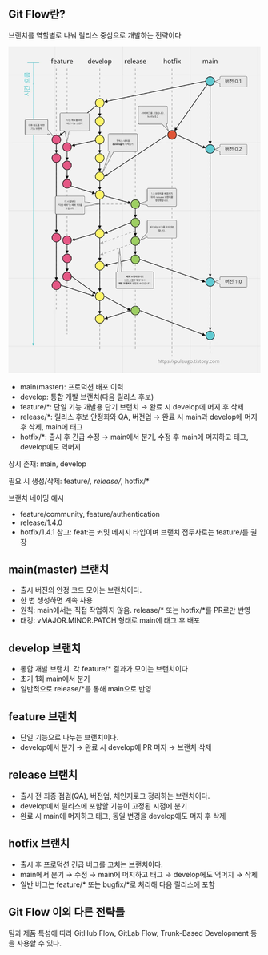 ## Git Flow란?

브랜치를 역할별로 나눠 릴리스 중심으로 개발하는 전략이다

![alt text](image.png)

- main(master): 프로덕션 배포 이력
- develop: 통합 개발 브랜치(다음 릴리스 후보)
- feature/*: 단일 기능 개발용 단기 브랜치 → 완료 시 develop에 머지 후 삭제
- release/*: 릴리스 후보 안정화와 QA, 버전업 → 완료 시 main과 develop에 머지 후 삭제, main에 태그
- hotfix/*: 출시 후 긴급 수정 → main에서 분기, 수정 후 main에 머지하고 태그, develop에도 역머지

상시 존재: main, develop

필요 시 생성/삭제: feature/*, release/*, hotfix/*

브랜치 네이밍 예시

- feature/community, feature/authentication
- release/1.4.0
- hotfix/1.4.1
참고: feat:는 커밋 메시지 타입이며 브랜치 접두사로는 feature/를 권장

## main(master) 브랜치

- 출시 버전의 안정 코드 모이는 브랜치이다.
- 한 번 생성하면 계속 사용
- 원칙: main에서는 직접 작업하지 않음. release/* 또는 hotfix/*를 PR로만 반영
- 태깅: vMAJOR.MINOR.PATCH 형태로 main에 태그 후 배포

## develop 브랜치

- 통합 개발 브랜치. 각 feature/* 결과가 모이는 브랜치이다
- 초기 1회 main에서 분기
- 일반적으로 release/*를 통해 main으로 반영

## feature 브랜치

- 단일 기능으로 나누는 브랜치이다.
- develop에서 분기 → 완료 시 develop에 PR 머지 → 브랜치 삭제

## release 브랜치

- 출시 전 최종 점검(QA), 버전업, 체인지로그 정리하는 브랜치이다.
- develop에서 릴리스에 포함할 기능이 고정된 시점에 분기
- 완료 시 main에 머지하고 태그, 동일 변경을 develop에도 머지 후 삭제

## hotfix 브랜치

- 출시 후 프로덕션 긴급 버그를 고치는 브랜치이다.
- main에서 분기 → 수정 → main에 머지하고 태그 → develop에도 역머지 → 삭제
- 일반 버그는 feature/* 또는 bugfix/*로 처리해 다음 릴리스에 포함

## Git Flow 이외 다른 전략들

팀과 제품 특성에 따라 GitHub Flow, GitLab Flow, Trunk-Based Development 등을 사용할 수 있다.